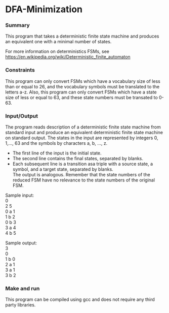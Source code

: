 # DFA-Minimization

### Summary
This program that takes a deterministic finite state machine and produces an equivalent one with a minimal number of states.

For more information on deterministics FSMs, see https://en.wikipedia.org/wiki/Deterministic_finite_automaton

### Constraints

This program can only convert FSMs which have a vocabulary size of less than or equal to 26, and the vocabulary symbols must
be translated to the letters a-z. Also, this program can only convert FSMs which have a state size of less or equal to 63, and these 
state numbers must be transated to 0-63.


### Input/Output
The program reads description of a deterministic finite state machine from standard input and produce an equivalent deterministic
finite state machine on standard output.  The states in the input are represented by integers
0, 1,..., 63 and the symbols by characters a, b, ..., z. 
* The first line of the input is the initial state.
* The second line contains the final states, separated by blanks. 
* Each subsequent line is a transition asa triple with a source state, a symbol, and a target state, separated by blanks.  
The output is analogous. Remember that the state numbers of the reduced FSM have no relevance to the state numbers of the original FSM.

 Sample input:<br />
 0<br />
 2 5<br />
 0 a 1<br />
 1 b 2<br />
 0 b 3<br />
 3 a 4<br />
 4 b 5<br />
 
 Sample output:<br />
 3<br />
 0<br />
 1 b 0<br />
 2 a 1<br />
 3 a 1<br />
 3 b 2<br />
 
### Make and run
 
This program can be compiled using gcc and does not require any third party libraries.
 
